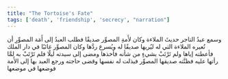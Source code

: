 ```yaml
---
title: "The Tortoise's Fate"
tags: ['death', 'friendship', 'secrecy', "narration"]
---
```


 وسمع عبدُ التاجر حديثَ الملاءة وكان لأَمةِ المصوِّر صديقًا فطلب العبدُ إلى أَمَة المصوِّرِ أن تُعيره الملاءة التي له ليُريها صديقًا له ويُسرع ردَّها  وكان المصوِّر غائبًا في دار الملك  فأعطته إياها ولم تَرْتَبْ بشيءٍ من شأنه فأخذها ومضى إلى سيدته ليلًا فلم تَرْتَبْ به لمَّا رأتها عليه فظنَّته صديقها المصوِّر فبذلت له نفسها وقضى حاجته ورجع العبد بها إلى الأَمة فوضعها في موضعها
